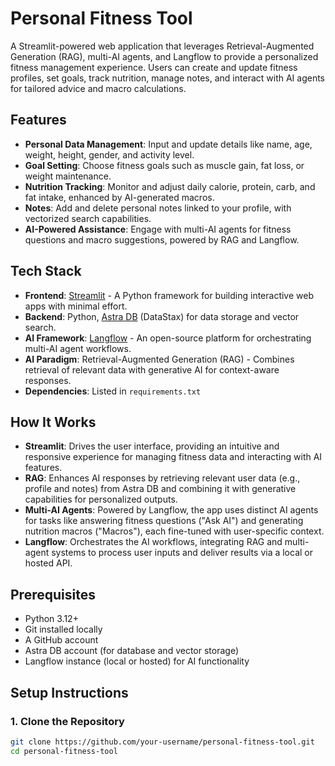 # Personal Fitness Tool

A Streamlit-powered web application that leverages Retrieval-Augmented Generation (RAG), multi-AI agents, and Langflow to provide a personalized fitness management experience. Users can create and update fitness profiles, set goals, track nutrition, manage notes, and interact with AI agents for tailored advice and macro calculations.

## Features
- **Personal Data Management**: Input and update details like name, age, weight, height, gender, and activity level.
- **Goal Setting**: Choose fitness goals such as muscle gain, fat loss, or weight maintenance.
- **Nutrition Tracking**: Monitor and adjust daily calorie, protein, carb, and fat intake, enhanced by AI-generated macros.
- **Notes**: Add and delete personal notes linked to your profile, with vectorized search capabilities.
- **AI-Powered Assistance**: Engage with multi-AI agents for fitness questions and macro suggestions, powered by RAG and Langflow.

## Tech Stack
- **Frontend**: [Streamlit](https://streamlit.io/) - A Python framework for building interactive web apps with minimal effort.
- **Backend**: Python, [Astra DB](https://www.datastax.com/products/datastax-astra) (DataStax) for data storage and vector search.
- **AI Framework**: [Langflow](https://langflow.org/) - An open-source platform for orchestrating multi-AI agent workflows.
- **AI Paradigm**: Retrieval-Augmented Generation (RAG) - Combines retrieval of relevant data with generative AI for context-aware responses.
- **Dependencies**: Listed in `requirements.txt`

## How It Works
- **Streamlit**: Drives the user interface, providing an intuitive and responsive experience for managing fitness data and interacting with AI features.
- **RAG**: Enhances AI responses by retrieving relevant user data (e.g., profile and notes) from Astra DB and combining it with generative capabilities for personalized outputs.
- **Multi-AI Agents**: Powered by Langflow, the app uses distinct AI agents for tasks like answering fitness questions ("Ask AI") and generating nutrition macros ("Macros"), each fine-tuned with user-specific context.
- **Langflow**: Orchestrates the AI workflows, integrating RAG and multi-agent systems to process user inputs and deliver results via a local or hosted API.

## Prerequisites
- Python 3.12+
- Git installed locally
- A GitHub account
- Astra DB account (for database and vector storage)
- Langflow instance (local or hosted) for AI functionality

## Setup Instructions

### 1. Clone the Repository
```bash
git clone https://github.com/your-username/personal-fitness-tool.git
cd personal-fitness-tool
